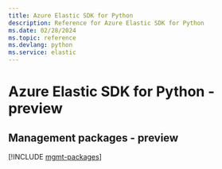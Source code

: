 ```yaml
---
title: Azure Elastic SDK for Python
description: Reference for Azure Elastic SDK for Python
ms.date: 02/28/2024
ms.topic: reference
ms.devlang: python
ms.service: elastic
---
```

# Azure Elastic SDK for Python - preview

## Management packages - preview
[!INCLUDE [mgmt-packages](elastic-mgmt-index.md)]